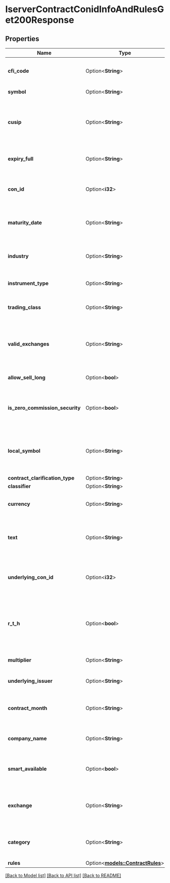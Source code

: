 # IserverContractConidInfoAndRulesGet200Response

## Properties

Name | Type | Description | Notes
------------ | ------------- | ------------- | -------------
**cfi_code** | Option<**String**> | Classification of Financial Instrument codes | [optional]
**symbol** | Option<**String**> | Underlying symbol | [optional]
**cusip** | Option<**String**> | Returns the CUSIP for the given instrument. Only used in BOND trading. | [optional]
**expiry_full** | Option<**String**> | Returns the expiration month of the contract. | [optional]
**con_id** | Option<**i32**> | Indicates the contract identifier of the given contract. | [optional]
**maturity_date** | Option<**String**> | Indicates the final maturity date of the given contract. | [optional]
**industry** | Option<**String**> | Specific group of companies or businesses. | [optional]
**instrument_type** | Option<**String**> | Asset class of the instrument. | [optional]
**trading_class** | Option<**String**> | Designated trading class of the contract. | [optional]
**valid_exchanges** | Option<**String**> | Comma separated list of support exchanges or trading venues. | [optional]
**allow_sell_long** | Option<**bool**> | Allowed to sell shares you own. | [optional]
**is_zero_commission_security** | Option<**bool**> | Indicates if the contract supports zero commission trading. | [optional]
**local_symbol** | Option<**String**> | Contract’s symbol from primary exchange. For options it is the OCC symbol. | [optional]
**contract_clarification_type** | Option<**String**> |  | [optional]
**classifier** | Option<**String**> |  | [optional]
**currency** | Option<**String**> | Base currency contract is traded in. | [optional]
**text** | Option<**String**> | Indicates the display name of the contract, as shown with Client Portal. | [optional]
**underlying_con_id** | Option<**i32**> | Underlying contract identifier for the requested contract. | [optional]
**r_t_h** | Option<**bool**> | Indicates if the contract can be traded outside regular trading hours or not. | [optional]
**multiplier** | Option<**String**> | Indicates the multiplier of the contract. | [optional]
**underlying_issuer** | Option<**String**> | Indicates the issuer of the underlying. | [optional]
**contract_month** | Option<**String**> | Indicates the year and month the contract expires. | [optional]
**company_name** | Option<**String**> | Indicates the name of the company or index. | [optional]
**smart_available** | Option<**bool**> | Indicates if the contract can be smart routed or not. | [optional]
**exchange** | Option<**String**> | Indicates the primary exchange for which the contract can be traded. | [optional]
**category** | Option<**String**> | Indicates the industry category of the instrument. | [optional]
**rules** | Option<[**models::ContractRules**](contractRules.md)> |  | [optional]

[[Back to Model list]](../README.md#documentation-for-models) [[Back to API list]](../README.md#documentation-for-api-endpoints) [[Back to README]](../README.md)
